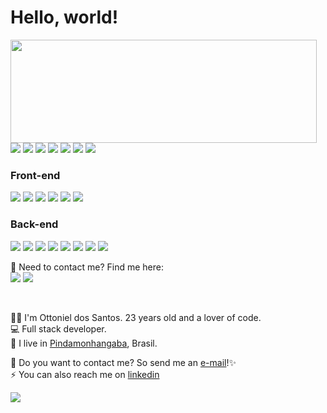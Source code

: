 <h1>Hello, world!</h1>

<p>
  <img align="left" width="490" height="165" src="https://github-readme-stats.vercel.app/api?username=OttoHapuc&show_icons=true&hide_border=false&line_height=20&title_color=f69673&icon_color=1b93c9&bg_color=151515&show_owner=true"/>
  <p>
    <p>
    <img src="https://img.shields.io/badge/Ubuntu-E95420?style=for-the-badge&logo=ubuntu&logoColor=white" style="height=30px;"/>
    <img src="https://img.shields.io/badge/-Visual%20Studio%20Code-23A9F2?style=flat-square&logo=Visual%20Studio%20Code&logoColor=white"/>
    <img src="https://img.shields.io/badge/-Github-181717?style=flat-square&logo=GitHub&logoColor=white"/>
    <img src="https://img.shields.io/badge/-Git-F44D27?style=flat-square&logo=Git&logoColor=white"/>
    <img src="https://img.shields.io/badge/-Trello-0079BF?style=flat-square&logo=Trello&logoColor=white"/>
    <img src="https://img.shields.io/badge/Figma-F24E1E?style=for-the-badge&logo=figma&logoColor=white"/>
    <img src="https://img.shields.io/badge/-Notion-000000?style=flat-square&logo=Notion&logoColor=white"/><br/>
    </p>
<h3>Front-end</h3>
    <p>
    <img src="https://img.shields.io/badge/-HTML5-E34F26?style=flat-square&logo=HTML5&logoColor=white"/>
    <img src="https://img.shields.io/badge/-CSS3-1572B6?style=flat-square&logo=CSS3&logoColor=white"/>
    <img src="https://img.shields.io/badge/Python-3776AB?style=for-the-badge&logo=python&logoColor=white"/>
    <img src="https://img.shields.io/badge/-JavaScript-F7DF1E?style=flat-square&logo=javascript&logoColor=black"/>
    <img src="https://img.shields.io/badge/TypeScript-007ACC?style=for-the-badge&logo=typescript&logoColor=white" style="height=30px;"/>
    <img src="https://img.shields.io/badge/-ReactJs-61DAFB?logo=react&logoColor=black&style=flat-square"/>
    </p>
    <h3>Back-end</h3>
    <p>
    <img src="https://img.shields.io/badge/Java-ED8B00?style=for-the-badge&logo=openjdk&logoColor=white"/>
    <img src="https://img.shields.io/badge/Node.js-43853D?style=for-the-badge&logo=node.js&logoColor=white"/>
    <img src="https://img.shields.io/badge/eslint-3A33D1?style=for-the-badge&logo=eslint&logoColor=white"/>
    <img src="https://img.shields.io/badge/prettier-1A2C34?style=for-the-badge&logo=prettier&logoColor=F7BA3E"/>
    <img src="https://img.shields.io/badge/Prisma-3982CE?style=for-the-badge&logo=Prisma&logoColor=white"/>
    <img src="https://img.shields.io/badge/Jest-323330?style=for-the-badge&logo=Jest&logoColor=white"/>
    <img src="https://img.shields.io/badge/MongoDB-4EA94B?style=for-the-badge&logo=mongodb&logoColor=white"/>
    <img src="https://img.shields.io/badge/PostgreSQL-316192?style=for-the-badge&logo=postgresql&logoColor=white"/>
    <ion-icon name="logo-docker"></ion-icon>
  </P>
  </p>
</p>

<p>
  📣 Need to contact me? Find me here: <br/>
  <a href="mailto:dossantoshapuc@gmail.com"><img src="https://img.shields.io/badge/e‑mail-D14836.svg?style=for-the-badge&logo=GMail&logoColor=white"/></a>
  <a href="https://www.linkedin.com/in/ottoniel-hapuc-dos-santos-471659232/"><img src="https://img.shields.io/badge/linkedin-0077B5.svg?style=for-the-badge&logo=linkedin&logoColor=white"/></a>
  
</p>

<p>‎ </p>

<p>
  👨‍💻 I'm <bold>Ottoniel dos Santos</bold>. 23 years old and a lover of code.<br/>
  💻 Full stack developer.</br>
  💼 I live in <a href="https://goo.gl/maps/3koqQ5LvKFZ2Bm8J7">Pindamonhangaba</a>, Brasil.<br/>
</p>

<p>
  🔗 Do you want to contact me? So send me an <a href="mailto:dossantoshapuc@gmail.com">e-mail</a>!✨<br/>
  ⚡ You can also reach me on <a href="https://www.linkedin.com/in/ottoniel-hapuc-dos-santos-471659232/">linkedin</a><br/>
</p>

![](./profile-3d-contrib/profile-night-green.svg)
